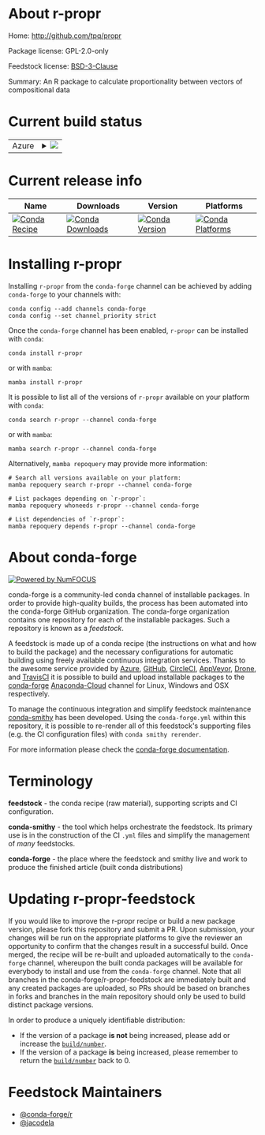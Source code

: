 About r-propr
=============

Home: http://github.com/tpq/propr

Package license: GPL-2.0-only

Feedstock license: [BSD-3-Clause](https://github.com/conda-forge/r-propr-feedstock/blob/main/LICENSE.txt)

Summary: An R package to calculate proportionality between vectors of compositional data

Current build status
====================


<table>
    
  <tr>
    <td>Azure</td>
    <td>
      <details>
        <summary>
          <a href="https://dev.azure.com/conda-forge/feedstock-builds/_build/latest?definitionId=6458&branchName=main">
            <img src="https://dev.azure.com/conda-forge/feedstock-builds/_apis/build/status/r-propr-feedstock?branchName=main">
          </a>
        </summary>
        <table>
          <thead><tr><th>Variant</th><th>Status</th></tr></thead>
          <tbody><tr>
              <td>linux_64_r_base4.1</td>
              <td>
                <a href="https://dev.azure.com/conda-forge/feedstock-builds/_build/latest?definitionId=6458&branchName=main">
                  <img src="https://dev.azure.com/conda-forge/feedstock-builds/_apis/build/status/r-propr-feedstock?branchName=main&jobName=linux&configuration=linux_64_r_base4.1" alt="variant">
                </a>
              </td>
            </tr><tr>
              <td>linux_64_r_base4.2</td>
              <td>
                <a href="https://dev.azure.com/conda-forge/feedstock-builds/_build/latest?definitionId=6458&branchName=main">
                  <img src="https://dev.azure.com/conda-forge/feedstock-builds/_apis/build/status/r-propr-feedstock?branchName=main&jobName=linux&configuration=linux_64_r_base4.2" alt="variant">
                </a>
              </td>
            </tr><tr>
              <td>osx_64_r_base4.1</td>
              <td>
                <a href="https://dev.azure.com/conda-forge/feedstock-builds/_build/latest?definitionId=6458&branchName=main">
                  <img src="https://dev.azure.com/conda-forge/feedstock-builds/_apis/build/status/r-propr-feedstock?branchName=main&jobName=osx&configuration=osx_64_r_base4.1" alt="variant">
                </a>
              </td>
            </tr><tr>
              <td>osx_64_r_base4.2</td>
              <td>
                <a href="https://dev.azure.com/conda-forge/feedstock-builds/_build/latest?definitionId=6458&branchName=main">
                  <img src="https://dev.azure.com/conda-forge/feedstock-builds/_apis/build/status/r-propr-feedstock?branchName=main&jobName=osx&configuration=osx_64_r_base4.2" alt="variant">
                </a>
              </td>
            </tr><tr>
              <td>win_64</td>
              <td>
                <a href="https://dev.azure.com/conda-forge/feedstock-builds/_build/latest?definitionId=6458&branchName=main">
                  <img src="https://dev.azure.com/conda-forge/feedstock-builds/_apis/build/status/r-propr-feedstock?branchName=main&jobName=win&configuration=win_64_" alt="variant">
                </a>
              </td>
            </tr>
          </tbody>
        </table>
      </details>
    </td>
  </tr>
</table>

Current release info
====================

| Name | Downloads | Version | Platforms |
| --- | --- | --- | --- |
| [![Conda Recipe](https://img.shields.io/badge/recipe-r--propr-green.svg)](https://anaconda.org/conda-forge/r-propr) | [![Conda Downloads](https://img.shields.io/conda/dn/conda-forge/r-propr.svg)](https://anaconda.org/conda-forge/r-propr) | [![Conda Version](https://img.shields.io/conda/vn/conda-forge/r-propr.svg)](https://anaconda.org/conda-forge/r-propr) | [![Conda Platforms](https://img.shields.io/conda/pn/conda-forge/r-propr.svg)](https://anaconda.org/conda-forge/r-propr) |

Installing r-propr
==================

Installing `r-propr` from the `conda-forge` channel can be achieved by adding `conda-forge` to your channels with:

```
conda config --add channels conda-forge
conda config --set channel_priority strict
```

Once the `conda-forge` channel has been enabled, `r-propr` can be installed with `conda`:

```
conda install r-propr
```

or with `mamba`:

```
mamba install r-propr
```

It is possible to list all of the versions of `r-propr` available on your platform with `conda`:

```
conda search r-propr --channel conda-forge
```

or with `mamba`:

```
mamba search r-propr --channel conda-forge
```

Alternatively, `mamba repoquery` may provide more information:

```
# Search all versions available on your platform:
mamba repoquery search r-propr --channel conda-forge

# List packages depending on `r-propr`:
mamba repoquery whoneeds r-propr --channel conda-forge

# List dependencies of `r-propr`:
mamba repoquery depends r-propr --channel conda-forge
```


About conda-forge
=================

[![Powered by
NumFOCUS](https://img.shields.io/badge/powered%20by-NumFOCUS-orange.svg?style=flat&colorA=E1523D&colorB=007D8A)](https://numfocus.org)

conda-forge is a community-led conda channel of installable packages.
In order to provide high-quality builds, the process has been automated into the
conda-forge GitHub organization. The conda-forge organization contains one repository
for each of the installable packages. Such a repository is known as a *feedstock*.

A feedstock is made up of a conda recipe (the instructions on what and how to build
the package) and the necessary configurations for automatic building using freely
available continuous integration services. Thanks to the awesome service provided by
[Azure](https://azure.microsoft.com/en-us/services/devops/), [GitHub](https://github.com/),
[CircleCI](https://circleci.com/), [AppVeyor](https://www.appveyor.com/),
[Drone](https://cloud.drone.io/welcome), and [TravisCI](https://travis-ci.com/)
it is possible to build and upload installable packages to the
[conda-forge](https://anaconda.org/conda-forge) [Anaconda-Cloud](https://anaconda.org/)
channel for Linux, Windows and OSX respectively.

To manage the continuous integration and simplify feedstock maintenance
[conda-smithy](https://github.com/conda-forge/conda-smithy) has been developed.
Using the ``conda-forge.yml`` within this repository, it is possible to re-render all of
this feedstock's supporting files (e.g. the CI configuration files) with ``conda smithy rerender``.

For more information please check the [conda-forge documentation](https://conda-forge.org/docs/).

Terminology
===========

**feedstock** - the conda recipe (raw material), supporting scripts and CI configuration.

**conda-smithy** - the tool which helps orchestrate the feedstock.
                   Its primary use is in the construction of the CI ``.yml`` files
                   and simplify the management of *many* feedstocks.

**conda-forge** - the place where the feedstock and smithy live and work to
                  produce the finished article (built conda distributions)


Updating r-propr-feedstock
==========================

If you would like to improve the r-propr recipe or build a new
package version, please fork this repository and submit a PR. Upon submission,
your changes will be run on the appropriate platforms to give the reviewer an
opportunity to confirm that the changes result in a successful build. Once
merged, the recipe will be re-built and uploaded automatically to the
`conda-forge` channel, whereupon the built conda packages will be available for
everybody to install and use from the `conda-forge` channel.
Note that all branches in the conda-forge/r-propr-feedstock are
immediately built and any created packages are uploaded, so PRs should be based
on branches in forks and branches in the main repository should only be used to
build distinct package versions.

In order to produce a uniquely identifiable distribution:
 * If the version of a package **is not** being increased, please add or increase
   the [``build/number``](https://docs.conda.io/projects/conda-build/en/latest/resources/define-metadata.html#build-number-and-string).
 * If the version of a package **is** being increased, please remember to return
   the [``build/number``](https://docs.conda.io/projects/conda-build/en/latest/resources/define-metadata.html#build-number-and-string)
   back to 0.

Feedstock Maintainers
=====================

* [@conda-forge/r](https://github.com/conda-forge/r/)
* [@jacodela](https://github.com/jacodela/)

